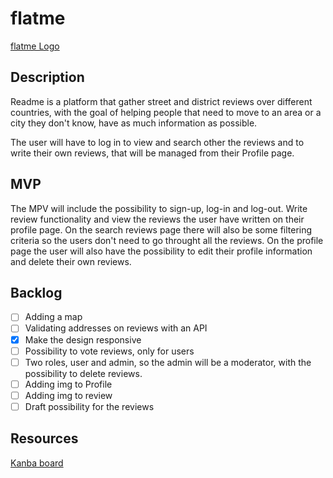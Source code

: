 # flatme

[flatme Logo](/public/images/flatmelogo.png)

## Description

Readme is a platform that gather street and district reviews over different countries, with the goal of helping people that need to move to an area or a city they don't know, have as much information as possible.

The user will have to log in to view and search other the reviews and to write their own reviews, that will be managed from their Profile page.

## MVP

The MPV will include the possibility to sign-up, log-in and log-out. Write review functionality and view the reviews the user have written on their profile page. On the search reviews page there will also be some filtering criteria so the users don't need to go throught all the reviews. On the profile page the user will also have the possibility to edit their profile information and delete their own reviews.

## Backlog

- [ ] Adding a map 
- [ ] Validating addresses on reviews with an API
- [x] Make the design responsive
- [ ] Possibility to vote reviews, only for users
- [ ] Two roles, user and admin, so the admin will be a moderator, with the possibility to delete reviews.
- [ ] Adding img to Profile
- [ ] Adding img to review
- [ ] Draft possibility for the reviews

## Resources

[Kanba board](https://www.notion.so/martagigu/0b654384f6be44fba5dcf216264b9aad?v=033c7046f84a4e599f8b6908b6f344c7)